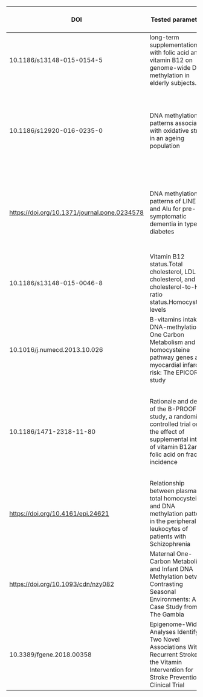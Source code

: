 | DOI                               	| Tested parameter/s                                                                                                                      	| Nature of participants                                                                                                                                                                                                                                                                                                                     	| No. of cohorts                                                                          	| Data availability 	| Availability of<br> RNA seq 	      | data requested status
|-----------------------------------	|-----------------------------------------------------------------------------------------------------------------------------------------	|--------------------------------------------------------------------------------------------------------------------------------------------------------------------------------------------------------------------------------------------------------------------------------------------------------------------------------------------	|-----------------------------------------------------------------------------------------	|-------------------	|-----------------------------	| ------------------------------------------- |
|  10.1186/s13148-015-0154-5         	| long-term supplementation with folic acid and vitamin B12 on genome-wide DNA methylation in elderly subjects.                           	| Participants with mildly elevated homocysteine levels, aged 65–75 years                                                                                                                                                                                                                                                                    	| 87 participants                                                                         	| Data available    	| available               	| all the data available and currently working on the data 
| 10.1186/s12920-016-0235-0         	| DNA methylation patterns associated with oxidative stress in an ageing population                                       	| 1016 men and women at age 70 living in Uppsala in 2001.<br>The 1016 participants (50% women) have been extensively phenotyped.                                                                                                                                                                                                             	| 1016 participants                                                                       	| Data not available    	| Not available               	| data to be receieved in the end of august             	|
|  https://doi.org/10.1371/journal.pone.0234578         	| DNA methylation patterns of LINE-1 and Alu for pre-symptomatic dementia in type 2 diabetes                          	| 36 participants of type 2 diabetes                                                                                                                                                                                                                                      	| 36 participants 	| Data not available    	| not Available | gene expression data have requested from corresponding authors via a mail as a response to a reply
| 10.1186/s13148-015-0046-8         	| Vitamin B12 status.Total cholesterol, LDL cholesterol, and cholesterol-to-HDL ratio status.Homocysteine levels                          	| Females who are (i) non-pregnant at child- bearing age,(ii) in early pregnancy, and (iii) at delivery                                                                                                                                                                                                                                      	| 1408 participants,152 pregnant women living in Riyad KSA,1256 subjects from NDNS cohort 	| Data not available    	| not Available  | Data requested and no response yet
|  10.1016/j.numecd.2013.10.026         	| B-vitamins intake, DNA-methylation of One Carbon Metabolism and homocysteine pathway genes and myocardial infarction risk: The EPICOR study                          	| 206 participants of myocardial infarction                                                                                                                                                                                                                                      	| 206 participants 	| Data not available    	| not Available | no responses from corresponding authors yet
|  10.1186/1471-2318-11-80         	| Rationale and design of the B-PROOF study, a randomized controlled trial on the effect of supplemental intake of vitamin B12and folic acid on fracture incidence                          	| 2919 participants of aged 65 years and older, independently living or institutionalized, with an elevated homocysteine concentration (≥ 12 μmol/L)                                                                                                                                                                                                                                      	| 2919 participants 	| Data not available    	| not Available | no responses from corresponding authors yet
| https://doi.org/10.4161/epi.24621 	| Relationship between plasma total homocysteine and DNA methylation patterns in the peripheral leukocytes of patients with Schizophrenia 	| 42 male patients with Schizophrenia                                                                                                                                                                                                                                                                                                        	| 42 participants                                                                         	| Data not available    	| Not available               	| No responses from the corresponding author yet
|  https://doi.org/10.1093/cdn/nzy082         	| Maternal One-Carbon Metabolism and Infant DNA Methylation between Contrasting Seasonal Environments: A Case Study from The Gambia                          	| 120 mother-child pairs of Women of reproductive age (18–45 years)                                                                                                                                                                                                                                      	| 120 participants | Data not available    	| not Available | no responses from corresponding authors yet
|  10.3389/fgene.2018.00358         	| Epigenome-Wide Analyses Identify Two Novel Associations With Recurrent Stroke in the Vitamin Intervention for Stroke Prevention Clinical Trial                          	| participants aged 35 years or older with midly elevated homocysteine levels                                                                                                                                                                                                                                      	| 3860 participants 	| Data not available    	| not Available | corresponding author's email address is not working
